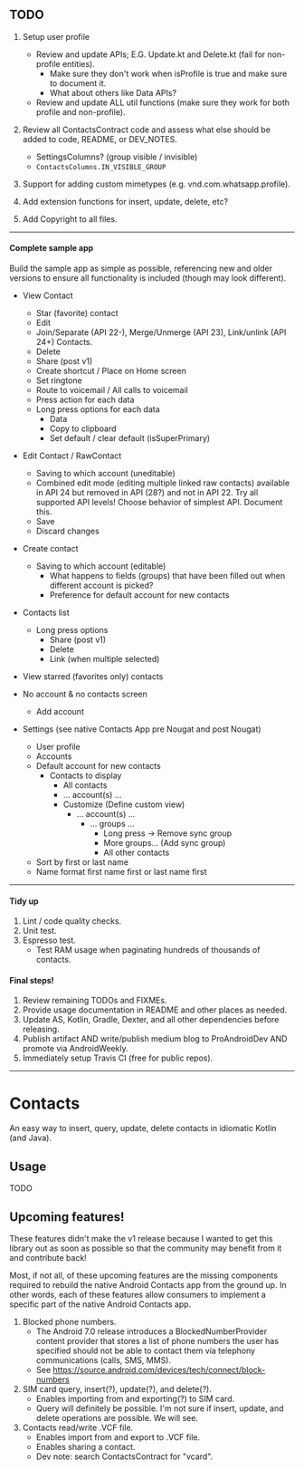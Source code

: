 ## TODO

1. Setup user profile
    - Review and update APIs; E.G. Update.kt and Delete.kt (fail for non-profile entities).
        - Make sure they don't work when isProfile is true and make sure to document it.
        - What about others like Data APIs?
    - Review and update ALL util functions (make sure they work for both profile and non-profile).

2. Review all ContactsContract code and assess what else should be added to code, README, or DEV_NOTES.
    - SettingsColumns? (group visible / invisible)
    - `ContactsColumns.IN_VISIBLE_GROUP`
3. Support for adding custom mimetypes (e.g. vnd.com.whatsapp.profile).
4. Add extension functions for insert, update, delete, etc?
5. Add Copyright to all files.

----------------------------------------------------------------------------------------------------

#### Complete sample app

Build the sample app as simple as possible, referencing new and older versions to ensure all
functionality is included (though may look different).

- View Contact
    - Star (favorite) contact
    - Edit
    - Join/Separate (API 22-), Merge/Unmerge (API 23), Link/unlink (API 24+) Contacts.
    - Delete
    - Share (post v1)
    - Create shortcut / Place on Home screen
    - Set ringtone
    - Route to voicemail / All calls to voicemail
    - Press action for each data
    - Long press options for each data
      - Data
      - Copy to clipboard
      - Set default / clear default (isSuperPrimary)
      
- Edit Contact / RawContact
    - Saving to which account (uneditable)
    - Combined edit mode (editing multiple linked raw contacts) available in API 24 but removed in
      API (28?) and not in API 22. Try all supported API levels! Choose behavior of simplest API. 
      Document this.
    - Save
    - Discard changes
    
- Create contact
    - Saving to which account (editable)
        - What happens to fields (groups) that have been filled out when different account is picked?
        - Preference for default account for new contacts
        
- Contacts list
    - Long press options
      - Share (post v1)
      - Delete
      - Link (when multiple selected)
                
- View starred (favorites only) contacts

- No account & no contacts screen
    - Add account

- Settings (see native Contacts App pre Nougat and post Nougat)
  - User profile
  - Accounts
  - Default account for new contacts
    - Contacts to display
        - All contacts
        - ... account(s) ...
        - Customize (Define custom view)
            - ... account(s) ...
                - ... groups ...
                    - Long press -> Remove sync group
                    - More groups... (Add sync group)
                    - All other contacts
  - Sort by first or last name
  - Name format first name first or last name first

----------------------------------------------------------------------------------------------------

#### Tidy up

1. Lint / code quality checks.
2. Unit test.
3. Espresso test.
    - Test RAM usage when paginating hundreds of thousands of contacts.

#### Final steps!

1. Review remaining TODOs and FIXMEs.
2. Provide usage documentation in README and other places as needed.
3. Update AS, Kotlin, Gradle, Dexter, and all other dependencies before releasing.
4. Publish artifact AND write/publish medium blog to ProAndroidDev AND promote via AndroidWeekly.
5. Immediately setup Travis CI (free for public repos).

----------------------------------------------------------------------------------------------------

# Contacts

An easy way to insert, query, update, delete contacts in idiomatic Kotlin (and Java).

## Usage

TODO


## Upcoming features!

These features didn't make the v1 release because I wanted to get this library out as soon as 
possible so that the community may benefit from it and contribute back!

Most, if not all, of these upcoming features are the missing components required to rebuild the
native Android Contacts app from the ground up. In other words, each of these features allow 
consumers to implement a specific part of the native Android Contacts app.

1. Blocked phone numbers.
    - The Android 7.0 release introduces a BlockedNumberProvider content provider that stores a list
      of phone numbers the user has specified should not be able to contact them via telephony
      communications (calls, SMS, MMS).
    - See https://source.android.com/devices/tech/connect/block-numbers
1. SIM card query, insert(?), update(?), and delete(?).
    - Enables importing from and exporting(?) to SIM card.
    - Query will definitely be possible. I'm not sure if insert, update, and delete operations
      are possible. We will see.
2. Contacts read/write .VCF file.
    - Enables import from and export to .VCF file.
    - Enables sharing a contact.
    - Dev note: search ContactsContract for "vcard".
